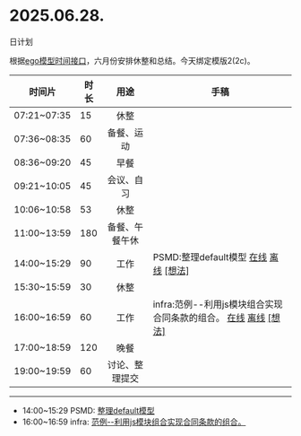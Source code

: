 # 2025.06.28.
日计划

根据[ego模型时间接口](https://gitee.com/hyg/blog/blob/master/timeflow.md)，六月份安排休整和总结。今天绑定模版2(2c)。

| 时间片 | 时长 | 用途 | 手稿 |
| --- | --- | :---: | --- |
| 07:21~07:35 | 15 | 休整 |  |
| 07:36~08:35 | 60 | 备餐、运动 |  |
| 08:36~09:20 | 45 | 早餐 |  |
| 09:21~10:05 | 45 | 会议、自习 |  |
| 10:06~10:58 | 53 | 休整 |  |
| 11:00~13:59 | 180 | 备餐、午餐午休 |  |
| 14:00~15:29 | 90 | 工作 | PSMD:整理default模型 [在线](http://simp.ly/p/lsBYG9) [离线](../../draft/2025/20250628140000.md) <a href="mailto:huangyg@mars22.com?subject=关于2025.06.28.[PSMD:整理default模型]任务&body=日期: 20250628%0D%0A序号: 6%0D%0A手稿:../../draft/2025/20250628140000.md%0D%0A---请勿修改邮件主题及以上内容 从下一行开始写您的想法---%0D%0A">[想法]</a> |
| 15:30~15:59 | 30 | 休整 |  |
| 16:00~16:59 | 60 | 工作 | infra:范例--利用js模块组合实现合同条款的组合。 [在线](http://simp.ly/p/MpcbHD) [离线](../../draft/2025/20250628160000.md) <a href="mailto:huangyg@mars22.com?subject=关于2025.06.28.[infra:范例--利用js模块组合实现合同条款的组合。]任务&body=日期: 20250628%0D%0A序号: 8%0D%0A手稿:../../draft/2025/20250628160000.md%0D%0A---请勿修改邮件主题及以上内容 从下一行开始写您的想法---%0D%0A">[想法]</a> |
| 17:00~18:59 | 120 | 晚餐 |  |
| 19:00~19:59 | 60 | 讨论、整理提交 |  |

---

- 14:00~15:29	PSMD: [整理default模型](../../draft/2025/20250628.01.md)
- 16:00~16:59	infra: [范例--利用js模块组合实现合同条款的组合。](../../draft/2025/20250628.02.md)
